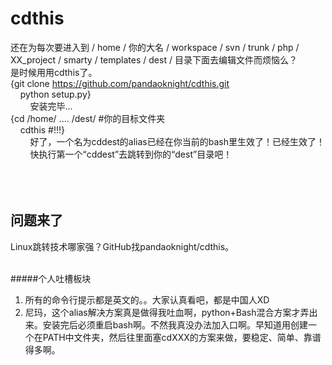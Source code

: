 cdthis
======
还在为每次要进入到 / home / 你的大名 / workspace / svn / trunk / php / XX_project / smarty / templates / dest / 目录下面去编辑文件而烦恼么？<br/>
是时候用用cdthis了。<br/>
{git clone https://github.com/pandaoknight/cdthis.git  <br/>
&nbsp;&nbsp;&nbsp;&nbsp;python setup.py}  <br/>
&nbsp;&nbsp;&nbsp;&nbsp;&nbsp;&nbsp;&nbsp;&nbsp;安装完毕...  <br/>
{cd /home/ .... /dest/ #你的目标文件夹  <br/>
&nbsp;&nbsp;&nbsp;&nbsp;cdthis #!!!}  <br/>
&nbsp;&nbsp;&nbsp;&nbsp;&nbsp;&nbsp;&nbsp;&nbsp;好了，一个名为cddest的alias已经在你当前的bash里生效了！已经生效了！<br/>
&nbsp;&nbsp;&nbsp;&nbsp;&nbsp;&nbsp;&nbsp;&nbsp;快执行第一个“cddest”去跳转到你的“dest”目录吧！<br/>
<br/>
<br/>
<br/>

问题来了
-------
Linux跳转技术哪家强？GitHub找pandaoknight/cdthis。
<br/>
<br/>

#####个人吐槽板块
1. 所有的命令行提示都是英文的。。大家认真看吧，都是中国人XD
2. 尼玛，这个alias解决方案真是做得我吐血啊，python+Bash混合方案才弄出来。安装完后必须重启bash啊。不然我真没办法加入口啊。早知道用创建一个在PATH中文件夹，然后往里面塞cdXXX的方案来做，要稳定、简单、靠谱得多啊。
